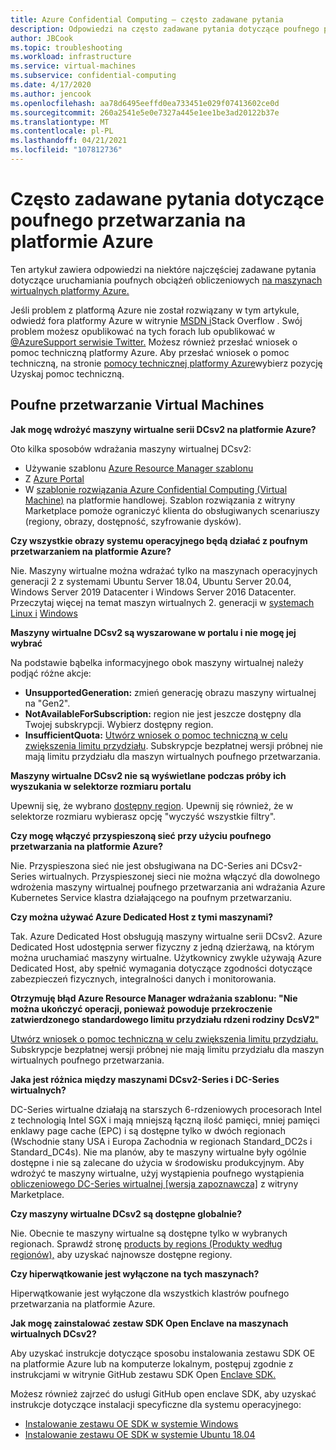 ```yaml
---
title: Azure Confidential Computing — często zadawane pytania
description: Odpowiedzi na często zadawane pytania dotyczące poufnego przetwarzania na platformie Azure.
author: JBCook
ms.topic: troubleshooting
ms.workload: infrastructure
ms.service: virtual-machines
ms.subservice: confidential-computing
ms.date: 4/17/2020
ms.author: jencook
ms.openlocfilehash: aa78d6495eeffd0ea733451e029f07413602ce0d
ms.sourcegitcommit: 260a2541e5e0e7327a445e1ee1be3ad20122b37e
ms.translationtype: MT
ms.contentlocale: pl-PL
ms.lasthandoff: 04/21/2021
ms.locfileid: "107812736"
---
```

# <a name="frequently-asked-questions-for-azure-confidential-computing"></a>Często zadawane pytania dotyczące poufnego przetwarzania na platformie Azure

Ten artykuł zawiera odpowiedzi na niektóre najczęściej zadawane pytania dotyczące uruchamiania poufnych obciążeń obliczeniowych [na maszynach wirtualnych platformy Azure.](overview.md)

Jeśli problem z platformą Azure nie został rozwiązany w tym artykule, odwiedź fora platformy Azure w witrynie [MSDN i](https://azure.microsoft.com/support/forums/)Stack Overflow . Swój problem możesz opublikować na tych forach lub opublikować w [ @AzureSupport serwisie Twitter.](https://twitter.com/AzureSupport) Możesz również przesłać wniosek o pomoc techniczną platformy Azure. Aby przesłać wniosek o pomoc techniczną, na stronie [pomocy technicznej platformy Azure](https://azure.microsoft.com/support/options/)wybierz pozycję Uzyskaj pomoc techniczną.

## <a name="confidential-computing-virtual-machines"></a>Poufne przetwarzanie Virtual Machines <a id="vm-faq"></a>

**Jak mogę wdrożyć maszyny wirtualne serii DCsv2 na platformie Azure?**

Oto kilka sposobów wdrażania maszyny wirtualnej DCsv2:
   - Używanie szablonu [Azure Resource Manager szablonu](../virtual-machines/windows/template-description.md)
   - Z [Azure Portal](https://portal.azure.com/#create/hub)
   - W [szablonie rozwiązania Azure Confidential Computing (Virtual Machine)](https://azuremarketplace.microsoft.com/marketplace/apps/microsoft-azure-compute.acc-virtual-machine-v2?tab=overview) na platformie handlowej. Szablon rozwiązania z witryny Marketplace pomoże ograniczyć klienta do obsługiwanych scenariuszy (regiony, obrazy, dostępność, szyfrowanie dysków). 

**Czy wszystkie obrazy systemu operacyjnego będą działać z poufnym przetwarzaniem na platformie Azure?**

Nie. Maszyny wirtualne można wdrażać tylko na maszynach operacyjnych generacji 2 z systemami Ubuntu Server 18.04, Ubuntu Server 20.04, Windows Server 2019 Datacenter i Windows Server 2016 Datacenter. Przeczytaj więcej na temat maszyn wirtualnych 2. generacji w [systemach Linux i](../virtual-machines/generation-2.md) [Windows](../virtual-machines/generation-2.md)

**Maszyny wirtualne DCsv2 są wyszarowane w portalu i nie mogę jej wybrać**

Na podstawie bąbelka informacyjnego obok maszyny wirtualnej należy podjąć różne akcje:
   -    **UnsupportedGeneration:** zmień generację obrazu maszyny wirtualnej na "Gen2".
   -    **NotAvailableForSubscription:** region nie jest jeszcze dostępny dla Twojej subskrypcji. Wybierz dostępny region.
   -    **InsufficientQuota:** [Utwórz wniosek o pomoc techniczną w celu zwiększenia limitu przydziału](../azure-portal/supportability/per-vm-quota-requests.md). Subskrypcje bezpłatnej wersji próbnej nie mają limitu przydziału dla maszyn wirtualnych poufnego przetwarzania. 

**Maszyny wirtualne DCsv2 nie są wyświetlane podczas próby ich wyszukania w selektorze rozmiaru portalu**

Upewnij się, że wybrano [dostępny region](https://azure.microsoft.com/global-infrastructure/services/?products=virtual-machines). Upewnij się również, że w selektorze rozmiaru wybierasz opcję "wyczyść wszystkie filtry". 

**Czy mogę włączyć przyspieszoną sieć przy użyciu poufnego przetwarzania na platformie Azure?**

 Nie. Przyspieszona sieć nie jest obsługiwana na DC-Series ani DCsv2-Series wirtualnych. Przyspieszonej sieci nie można włączyć dla dowolnego wdrożenia maszyny wirtualnej poufnego przetwarzania ani wdrażania Azure Kubernetes Service klastra działającego na poufnym przetwarzaniu.

**Czy można używać Azure Dedicated Host z tymi maszynami?**

Tak. Azure Dedicated Host obsługują maszyny wirtualne serii DCsv2. Azure Dedicated Host udostępnia serwer fizyczny z jedną dzierżawą, na którym można uruchamiać maszyny wirtualne. Użytkownicy zwykle używają Azure Dedicated Host, aby spełnić wymagania dotyczące zgodności dotyczące zabezpieczeń fizycznych, integralności danych i monitorowania. 

**Otrzymuję błąd Azure Resource Manager wdrażania szablonu: "Nie można ukończyć operacji, ponieważ powoduje przekroczenie zatwierdzonego standardowego limitu przydziału rdzeni rodziny DcsV2"**

[Utwórz wniosek o pomoc techniczną w celu zwiększenia limitu przydziału.](../azure-portal/supportability/per-vm-quota-requests.md) Subskrypcje bezpłatnej wersji próbnej nie mają limitu przydziału dla maszyn wirtualnych poufnego przetwarzania. 

**Jaka jest różnica między maszynami DCsv2-Series i DC-Series wirtualnych?**

DC-Series wirtualne działają na starszych 6-rdzeniowych procesorach Intel z technologią Intel SGX i mają mniejszą łączną ilość pamięci, mniej pamięci enklawy page cache (EPC) i są dostępne tylko w dwóch regionach (Wschodnie stany USA i Europa Zachodnia w regionach Standard_DC2s i Standard_DC4s). Nie ma planów, aby te maszyny wirtualne były ogólnie dostępne i nie są zalecane do użycia w środowisku produkcyjnym. Aby wdrożyć te maszyny wirtualne, użyj wystąpienia poufnego wystąpienia  [obliczeniowego DC-Series wirtualnej [wersja zapoznawcza]](https://azuremarketplace.microsoft.com/marketplace/apps/microsoft-azure-compute.confidentialcompute?tab=Overview) z witryny Marketplace.

**Czy maszyny wirtualne DCsv2 są dostępne globalnie?**

Nie. Obecnie te maszyny wirtualne są dostępne tylko w wybranych regionach. Sprawdź stronę [products by regions (Produkty według regionów),](https://azure.microsoft.com/global-infrastructure/services/?products=virtual-machines) aby uzyskać najnowsze dostępne regiony. 

**Czy hiperwątkowanie jest wyłączone na tych maszynach?**

Hiperwątkowanie jest wyłączone dla wszystkich klastrów poufnego przetwarzania na platformie Azure.

**Jak mogę zainstalować zestaw SDK Open Enclave na maszynach wirtualnych DCsv2?**
   
Aby uzyskać instrukcje dotyczące sposobu instalowania zestawu SDK OE na platformie Azure lub na komputerze lokalnym, postępuj zgodnie z instrukcjami w witrynie GitHub zestawu SDK Open [Enclave SDK.](https://github.com/openenclave/openenclave)
     
Możesz również zajrzeć do usługi GitHub open enclave SDK, aby uzyskać instrukcje dotyczące instalacji specyficzne dla systemu operacyjnego:
   - [Instalowanie zestawu OE SDK w systemie Windows](https://github.com/openenclave/openenclave/blob/master/docs/GettingStartedDocs/install_oe_sdk-Windows.md)
   - [Instalowanie zestawu OE SDK w systemie Ubuntu 18.04](https://github.com/openenclave/openenclave/blob/master/docs/GettingStartedDocs/install_oe_sdk-Ubuntu_18.04.md)